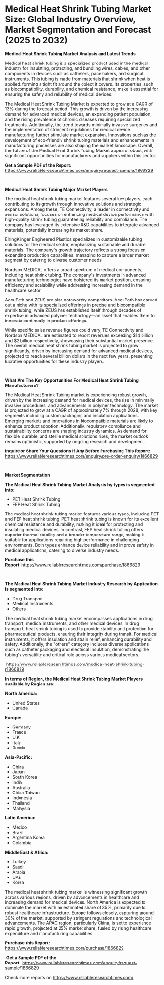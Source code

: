 <p><h1>Medical Heat Shrink Tubing Market Size: Global Industry Overview, Market Segmentation and Forecast (2025 to 2032)</h1></p><p><strong>Medical Heat Shrink Tubing Market Analysis and Latest Trends</strong></p>
<p><p>Medical heat shrink tubing is a specialized product used in the medical industry for insulating, protecting, and bundling wires, cables, and other components in devices such as catheters, pacemakers, and surgical instruments. This tubing is made from materials that shrink when heat is applied, forming a tight fit around the object it covers. Its properties, such as biocompatibility, durability, and chemical resistance, make it essential for ensuring the safety and reliability of medical devices.</p><p>The Medical Heat Shrink Tubing Market is expected to grow at a CAGR of 13% during the forecast period. This growth is driven by the increasing demand for advanced medical devices, an expanding patient population, and the rising prevalence of chronic diseases requiring specialized treatments. Additionally, the trend towards minimally invasive surgeries and the implementation of stringent regulations for medical device manufacturing further stimulate market expansion. Innovations such as the development of eco-friendly shrink tubing materials and enhancements in manufacturing processes are also shaping the market landscape. Overall, the future of the Medical Heat Shrink Tubing Market appears robust, with significant opportunities for manufacturers and suppliers within this sector.</p></p>
<p><strong>Get a Sample PDF of the Report:&nbsp;</strong> <a href="https://www.reliableresearchtimes.com/enquiry/request-sample/1866829?utm_campaign=2221&utm_medium=2&utm_source=Github&utm_content=ia&utm_term=04032025&utm_id=medical-heat-shrink-tubing">https://www.reliableresearchtimes.com/enquiry/request-sample/1866829</a></p>
<p>&nbsp;</p>
<p><strong>Medical Heat Shrink Tubing Major Market Players</strong></p>
<p><p>The medical heat shrink tubing market features several key players, each contributing to its growth through innovative solutions and strategic expansions. Among these, TE Connectivity, a leader in connectivity and sensor solutions, focuses on enhancing medical device performance with high-quality shrink tubing guaranteeing reliability and compliance. The company has leveraged its extensive R&D capabilities to integrate advanced materials, potentially increasing its market share.</p><p>ElringKlinger Engineered Plastics specializes in customizable tubing solutions for the medical sector, emphasizing sustainable and durable materials. The company's growth trajectory reflects a strong focus on expanding production capabilities, managing to capture a larger market segment by catering to diverse customer needs.</p><p>Nordson MEDICAL offers a broad spectrum of medical components, including heat shrink tubing. The company's investments in advanced manufacturing technologies have bolstered its market position, ensuring efficiency and scalability while addressing increasing demand in the healthcare sector.</p><p>AccuPath and ZEUS are also noteworthy competitors. AccuPath has carved out a niche with its specialized offerings in precise and biocompatible shrink tubing, while ZEUS has established itself through decades of expertise in advanced polymer technology—an asset that enables them to innovate continually in product offerings.</p><p>While specific sales revenue figures could vary, TE Connectivity and Nordson MEDICAL are estimated to report revenues exceeding $14 billion and $2 billion respectively, showcasing their substantial market presence. The overall medical heat shrink tubing market is projected to grow significantly, driven by increasing demand for advanced medical devices, projected to reach several billion dollars in the next few years, presenting lucrative opportunities for these industry players.</p></p>
<p>&nbsp;</p>
<p><strong>What Are The Key Opportunities For Medical Heat Shrink Tubing Manufacturers?</strong></p>
<p><p>The Medical Heat Shrink Tubing market is experiencing robust growth, driven by the increasing demand for medical devices, the rise in minimally invasive procedures, and advancements in polymer technology. The market is projected to grow at a CAGR of approximately 7% through 2028, with key segments including custom packaging and insulation applications. Emerging markets and innovations in biocompatible materials are likely to enhance product adoption. Additionally, regulatory compliance and sustainability concerns are shaping industry dynamics. As demand for flexible, durable, and sterile medical solutions rises, the market outlook remains optimistic, supported by ongoing research and development.</p></p>
<p><strong>Inquire or Share Your Questions If Any Before Purchasing This Report:</strong> <a href="https://www.reliableresearchtimes.com/enquiry/pre-order-enquiry/1866829?utm_campaign=2221&utm_medium=2&utm_source=Github&utm_content=ia&utm_term=04032025&utm_id=medical-heat-shrink-tubing">https://www.reliableresearchtimes.com/enquiry/pre-order-enquiry/1866829</a></p>
<p>&nbsp;</p>
<p><strong>Market Segmentation</strong></p>
<p><strong>The Medical Heat Shrink Tubing Market Analysis by types is segmented into:</strong></p>
<p><ul><li>PET Heat Shrink Tubing</li><li>FEP Heat Shrink Tubing</li></ul></p>
<p><p>The medical heat shrink tubing market features various types, including PET and FEP heat shrink tubing. PET heat shrink tubing is known for its excellent chemical resistance and durability, making it ideal for protecting and insulating medical devices. In contrast, FEP heat shrink tubing offers superior thermal stability and a broader temperature range, making it suitable for applications requiring high performance in challenging environments. Both types enhance device reliability and improve safety in medical applications, catering to diverse industry needs.</p></p>
<p><strong>Purchase this Report:&nbsp;</strong><a href="https://www.reliableresearchtimes.com/purchase/1866829?utm_campaign=2221&utm_medium=2&utm_source=Github&utm_content=ia&utm_term=04032025&utm_id=medical-heat-shrink-tubing">https://www.reliableresearchtimes.com/purchase/1866829</a></p>
<p>&nbsp;</p>
<p><strong>The Medical Heat Shrink Tubing Market Industry Research by Application is segmented into:</strong></p>
<p><ul><li>Drug Transport</li><li>Medical Instruments</li><li>Others</li></ul></p>
<p><p>The medical heat shrink tubing market encompasses applications in drug transport, medical instruments, and other medical devices. In drug transport, heat shrink tubing is used to provide stability and protection for pharmaceutical products, ensuring their integrity during transit. For medical instruments, it offers insulation and strain relief, enhancing durability and safety. Additionally, the "others" category includes diverse applications such as catheter packaging and electrical insulation, demonstrating the tubing's versatility and critical role across various medical sectors.</p></p>
<p><a href="https://www.reliableresearchtimes.com/medical-heat-shrink-tubing-r1866829?utm_campaign=2221&utm_medium=2&utm_source=Github&utm_content=ia&utm_term=04032025&utm_id=medical-heat-shrink-tubing">&nbsp;https://www.reliableresearchtimes.com/medical-heat-shrink-tubing-r1866829</a></p>
<p><strong>In terms of Region, the Medical Heat Shrink Tubing Market Players available by Region are:</strong></p>
<p>
    <p> <strong> North America: </strong>
        <ul>
            <li>United States</li>
            <li>Canada</li>
        </ul>
        </p> 
    <p> <strong> Europe: </strong>
        <ul>
            <li>Germany</li>
            <li>France</li>
            <li>U.K.</li>
            <li>Italy</li>
            <li>Russia</li>
        </ul>
        </p> 
    <p> <strong> Asia-Pacific: </strong>
        <ul>
            <li>China</li>
            <li>Japan</li>
            <li>South Korea</li>
            <li>India</li>
            <li>Australia</li>
            <li>China Taiwan</li>
            <li>Indonesia</li>
            <li>Thailand</li>
            <li>Malaysia</li>
        </ul>
        </p> 
    <p> <strong> Latin America: </strong>
        <ul>
            <li>Mexico</li>
            <li>Brazil</li>
            <li>Argentina Korea</li>
            <li>Colombia</li>
        </ul>
        </p> 
    <p> <strong> Middle East & Africa: </strong>
        <ul>
            <li>Turkey</li>
            <li>Saudi</li>
            <li>Arabia</li>
            <li>UAE</li>
            <li>Korea</li>
        </ul>
    </p>
    </p>
<p><p>The medical heat shrink tubing market is witnessing significant growth across various regions, driven by advancements in healthcare and increasing demand for medical devices. North America is expected to dominate the market with an estimated share of 35%, primarily due to robust healthcare infrastructure. Europe follows closely, capturing around 30% of the market, supported by stringent regulations and technological advancements. The APAC region, particularly China, is set to experience rapid growth, projected at 25% market share, fueled by rising healthcare expenditure and manufacturing capabilities.</p></p>
<p><strong>Purchase this Report: </strong><a href="https://www.reliableresearchtimes.com/purchase/1866829?utm_campaign=2221&utm_medium=2&utm_source=Github&utm_content=ia&utm_term=04032025&utm_id=medical-heat-shrink-tubing">https://www.reliableresearchtimes.com/purchase/1866829</a></p>
<p>&nbsp;<strong>Get a Sample PDF of the Report:&nbsp;&nbsp;</strong><a href="https://www.reliableresearchtimes.com/enquiry/request-sample/1866829?utm_campaign=2221&utm_medium=2&utm_source=Github&utm_content=ia&utm_term=04032025&utm_id=medical-heat-shrink-tubing">https://www.reliableresearchtimes.com/enquiry/request-sample/1866829</a></p>
<p><strong></strong></p>
<p>Check more reports on <a href="https://www.reliableresearchtimes.com/?utm_campaign=2221&utm_medium=2&utm_source=Github&utm_content=ia&utm_term=04032025&utm_id=medical-heat-shrink-tubing">https://www.reliableresearchtimes.com/</a></p>